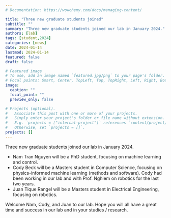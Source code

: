 ```yaml
---
# Documentation: https://wowchemy.com/docs/managing-content/

title: "Three new graduate students joined"
subtitle: ""
summary: "Three new graduate students joined our lab in January 2024."
authors: [lab]
tags: [student,2024]
categories: [news]
date: 2024-01-14
lastmod: 2024-01-14
featured: false
draft: false

# Featured image
# To use, add an image named `featured.jpg/png` to your page's folder.
# Focal points: Smart, Center, TopLeft, Top, TopRight, Left, Right, BottomLeft, Bottom, BottomRight.
image:
  caption: ""
  focal_point: ""
  preview_only: false

# Projects (optional).
#   Associate this post with one or more of your projects.
#   Simply enter your project's folder or file name without extension.
#   E.g. `projects = ["internal-project"]` references `content/project/deep-learning/index.md`.
#   Otherwise, set `projects = []`.
projects: []
---
```


Three new graduate students joined our lab in January 2024.
- Nam Tran Nguyen will be a PhD student, focusing on machine learning and control.
- Cody Beck will be a Masters student in Computer Science, focusing on physics-informed machine learning (methods and software).  Cody had been working in our lab and with Prof. Nghiem on robotics for the last two years.
- Juan Tique Rangel will be a Masters student in Electrical Engineering, focusing on robotics.

Welcome Nam, Cody, and Juan to our lab.  Hope you will all have a great time and success in our lab and in your studies / research.
